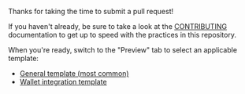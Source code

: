 Thanks for taking the time to submit a pull request!

If you haven't already, be sure to take a look at the [CONTRIBUTING](https://github.com/near/wallet-selector/blob/main/CONTRIBUTING.md) documentation to get up to speed with the practices in this repository.

When you're ready, switch to the "Preview" tab to select an applicable template:

- [General template (most common)](?expand=1&template=general.md)
- [Wallet integration template](?expand=1&template=wallet_integration.md)